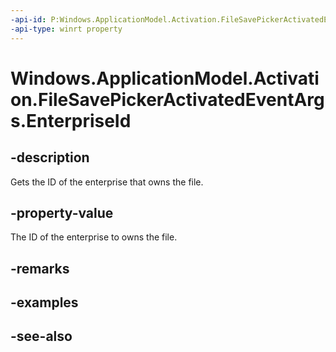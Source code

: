 ```yaml
---
-api-id: P:Windows.ApplicationModel.Activation.FileSavePickerActivatedEventArgs.EnterpriseId
-api-type: winrt property
---
```


<!-- Property syntax
public string EnterpriseId { get; }
-->

# Windows.ApplicationModel.Activation.FileSavePickerActivatedEventArgs.EnterpriseId

## -description
Gets the ID of the enterprise that owns the file.

## -property-value
The ID of the enterprise to owns the file.

## -remarks

## -examples

## -see-also
